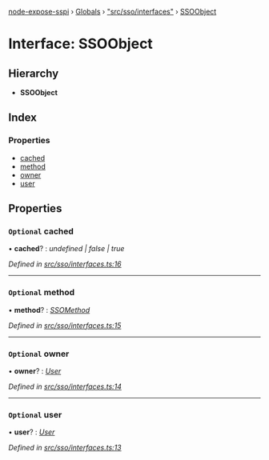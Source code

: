 [node-expose-sspi](../README.md) › [Globals](../globals.md) › ["src/sso/interfaces"](../modules/_src_sso_interfaces_.md) › [SSOObject](_src_sso_interfaces_.ssoobject.md)

# Interface: SSOObject

## Hierarchy

* **SSOObject**

## Index

### Properties

* [cached](_src_sso_interfaces_.ssoobject.md#optional-cached)
* [method](_src_sso_interfaces_.ssoobject.md#optional-method)
* [owner](_src_sso_interfaces_.ssoobject.md#optional-owner)
* [user](_src_sso_interfaces_.ssoobject.md#optional-user)

## Properties

### `Optional` cached

• **cached**? : *undefined | false | true*

*Defined in [src/sso/interfaces.ts:16](https://github.com/jlguenego/node-expose-sspi/blob/927f02c/src/sso/interfaces.ts#L16)*

___

### `Optional` method

• **method**? : *[SSOMethod](../modules/_src_sso_interfaces_.md#ssomethod)*

*Defined in [src/sso/interfaces.ts:15](https://github.com/jlguenego/node-expose-sspi/blob/927f02c/src/sso/interfaces.ts#L15)*

___

### `Optional` owner

• **owner**? : *[User](_src_sso_interfaces_.user.md)*

*Defined in [src/sso/interfaces.ts:14](https://github.com/jlguenego/node-expose-sspi/blob/927f02c/src/sso/interfaces.ts#L14)*

___

### `Optional` user

• **user**? : *[User](_src_sso_interfaces_.user.md)*

*Defined in [src/sso/interfaces.ts:13](https://github.com/jlguenego/node-expose-sspi/blob/927f02c/src/sso/interfaces.ts#L13)*
